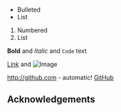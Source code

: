 #


- Bulleted
- List

1. Numbered
2. List

**Bold** and _Italic_ and `Code` text

[Link](url) and ![Image](src)

http://github.com - automatic!
[GitHub](http://github.com)

## Acknowledgements
